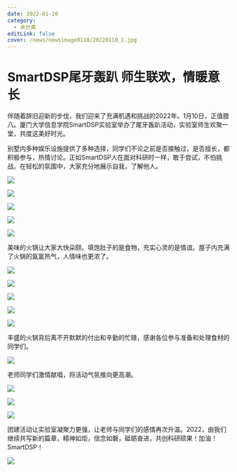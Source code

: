 ```yaml
---
date: 2022-01-10
category:
  - 未分类
editLink: false
cover: /news/newsimage0110/20220110_1.jpg
---
```



# SmartDSP尾牙轰趴 师生联欢，情暖意长

伴随着辞旧迎新的步伐，我们迎来了充满机遇和挑战的2022年。1月10日，正值腊八。厦门大学信息学院SmartDSP实验室举办了尾牙轰趴活动，实验室师生欢聚一堂，共度这美好时光。
<!-- more -->


别墅内多种娱乐设施提供了多种选择，同学们不论之前是否接触过，是否擅长，都积极参与，热情讨论。正如SmartDSP人在面对科研时一样，敢于尝试，不怕挑战。在轻松的氛围中，大家充分地展示自我，了解他人。

![](/news/newsimage0110/20220110_1.jpg)

![](/news/newsimage0110/20220110_2.jpg)

![](/news/newsimage0110/20220110_3.jpg)

![](/news/newsimage0110/20220110_4.jpg)

![](/news/newsimage0110/20220110_5.jpg)

美味的火锅让大家大快朵颐。填饱肚子的是食物，充实心灵的是情谊。屋子内充满了火锅的氤氲热气，人情味也更浓了。

![](/news/newsimage0110/20220110_6.jpg)

![](/news/newsimage0110/20220110_7.jpg)

![](/news/newsimage0110/20220110_8.jpg)

![](/news/newsimage0110/20220110_9.jpg)

![](/news/newsimage0110/20220110_10.jpg)

丰盛的火锅背后离不开默默的付出和辛勤的忙碌，感谢各位参与准备和处理食材的同学们。

![](/news/newsimage0110/20220110_11.jpg)

老师同学们激情献唱，将活动气氛推向更高潮。

![](/news/newsimage0110/20220110_12.jpg)

![](/news/newsimage0110/20220110_13.jpg)

![](/news/newsimage0110/20220110_14.jpg)

团建活动让实验室凝聚力更强，让老师与同学们的感情再次升温。2022，由我们继续共写新的篇章，精神如炬，信念如磐，砥砺奋进，共创科研硕果！加油！SmartDSP！

![](/news/newsimage0110/20220110_15.jpg)